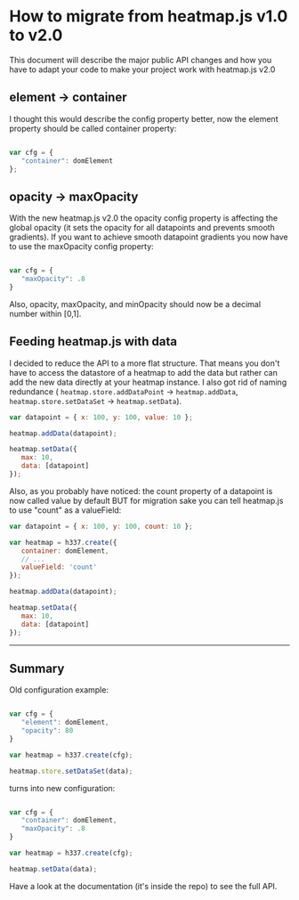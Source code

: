 # How to migrate from heatmap.js v1.0 to v2.0

This document will describe the major public API changes and how you have to adapt your code to make your project work with heatmap.js v2.0

## element -> container
I thought this would describe the config property better, now the element property should be called container property:

```javascript

var cfg = {
   "container": domElement
};

```


## opacity -> maxOpacity
With the new heatmap.js v2.0 the opacity config property is affecting the global opacity (it sets the opacity for all datapoints and prevents smooth gradients). If you want to achieve smooth datapoint gradients you now have to use the maxOpacity config property:

```javascript

var cfg = {
   "maxOpacity": .8
}

```

Also, opacity, maxOpacity, and minOpacity should now be a decimal number within [0,1].


## Feeding heatmap.js with data

I decided to reduce the API to a more flat structure. That means you don't have to access the datastore of a heatmap to add the data but rather can add the new data directly at your heatmap instance. I also got rid of naming redundance ( `heatmap.store.addDataPoint` -> `heatmap.addData`, `heatmap.store.setDataSet` -> `heatmap.setData`).

```javascript
var datapoint = { x: 100, y: 100, value: 10 };

heatmap.addData(datapoint);

heatmap.setData({
   max: 10,
   data: [datapoint]
});

```

Also, as you probably have noticed: the count property of a datapoint is now called value by default BUT for migration sake you can tell heatmap.js to use "count" as a valueField:


```javascript
var datapoint = { x: 100, y: 100, count: 10 };

var heatmap = h337.create({
   container: domElement,
   // ...
   valueField: 'count'
});

heatmap.addData(datapoint);

heatmap.setData({
   max: 10,
   data: [datapoint]
});

```

---

## Summary

Old configuration example:

```javascript

var cfg = {
   "element": domElement,
   "opacity": 80
}

var heatmap = h337.create(cfg);

heatmap.store.setDataSet(data);

```

turns into new configuration:

```javascript

var cfg = {
   "container": domElement,
   "maxOpacity": .8
}

var heatmap = h337.create(cfg);

heatmap.setData(data);

```

Have a look at the documentation (it's inside the repo) to see the full API.